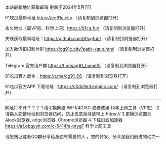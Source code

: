 本站最新地址获取邮箱 更新于2024年5月7日

91吃瓜最新地址 https://cg91c.city  （请复制到浏览器打开）

永久地址（需VP恩、科学上网）https://91cg.fun   （请复制到浏览器打开）

失联获取最新地址：https://github.com/91cgfun/   （请复制到浏览器打开）

加入微信扣扣粉丝群  https://cg91c.city?path=/qun.html   （请复制到浏览器打开）

Telegram 官方用户群  https://t.me/cg91_home/5   （请复制到浏览器打开）

91吃瓜官方商务：https://t.me/cg91_66     （请复制到浏览器打开）

91吃瓜官方APP 下载地址：https://c0dc9e3.edpicc.com/    （请复制到浏览器打开）


----------------------------------

网址打不开？？？
1.请切换网络 WIFI/4G/5G 或者使用 科学上网工具（VP恩）
2.请输入完整地址到浏览器访问，防止恶意劫持请带上 https://
3.更换浏览器为Alook浏览器, edge浏览器, Chrome浏览器
4.下载蚂蚁加速器 https://a1.obqyyh.com/c-5414/a-btygF 科学上网工具

请把网址或者QQ群分享给身边有需要的人 ，您的转发、分享是我们前进的动力～
